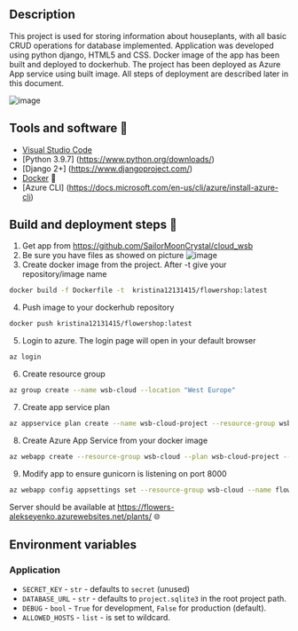 ## Description

This project is used for storing information about houseplants, with all basic CRUD operations for database implemented. 
Application was developed using python django, HTML5 and CSS. Docker image of the app has been built and deployed to dockerhub. The project has been deployed as Azure App service using built image. All steps of deployment are described later in this document.

![image](https://hips.hearstapps.com/hmg-prod.s3.amazonaws.com/images/various-beautiful-green-plants-in-pots-on-white-royalty-free-image-931824676-1565950537.jpg?crop=0.825xw:0.620xh;0.0785xw,0.132xh&resize=1200:*)

## Tools and software :hammer:
- [Visual Studio Code](https://code.visualstudio.com/)
- [Python 3.9.7] (https://www.python.org/downloads/)
- [Django 2+] (https://www.djangoproject.com/)
- [Docker](https://www.docker.com/) 🐋
- [Azure CLI] (https://docs.microsoft.com/en-us/cli/azure/install-azure-cli)


## Build and deployment steps :rocket:
1. Get app from https://github.com/SailorMoonCrystal/cloud_wsb
2. Be sure you have files as showed on picture
![image](https://i.ibb.co/fH249Wx/project-structure.png)
3. Create docker image from the project. After -t give your repository/image name
```bash
docker build -f Dockerfile -t  kristina12131415/flowershop:latest 
```
4. Push image to your dockerhub repository
```bash
docker push kristina12131415/flowershop:latest
```
5. Login to azure. The login page will open in your default browser
```bash
az login
```
6. Create resource group
```bash
az group create --name wsb-cloud --location "West Europe"
```
7. Create app service plan
```bash
az appservice plan create --name wsb-cloud-project --resource-group wsb-cloud --sku S1 --is-linux
```
8. Create Azure App Service from your docker image
```bash
az webapp create --resource-group wsb-cloud --plan wsb-cloud-project --name flowers-alekseyenko --deployment-container-image-name kristina12131415/flowershop:latest
```
9. Modify app to ensure gunicorn is listening on port 8000
```bash
az webapp config appsettings set --resource-group wsb-cloud --name flowers-alekseyenko --settings WEBSITES_PORT=8000
```

Server should be available at https://flowers-alekseyenko.azurewebsites.net/plants/ :globe_with_meridians:

## Environment variables
### Application
- `SECRET_KEY` - `str` - defaults to `secret` (unused)
- `DATABASE_URL` - `str` - defaults to `project.sqlite3` in the root project path.
- `DEBUG` - `bool` - `True` for development, `False` for production (default).
- `ALLOWED_HOSTS` - `list` - is set to wildcard.